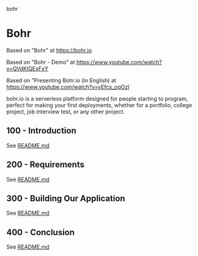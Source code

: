 bohr
# Bohr

Based on "Bohr" at https://bohr.io

Based on "Bohr - Demo" at https://www.youtube.com/watch?v=QVdKlQExFxY

Based on "Presenting Bohr.io (in English) at https://www.youtube.com/watch?v=vEfcs_oqOzI

bohr.io is a serverless platform designed for people starting to program, perfect for making your first deployments, whether for a portfolio, college project, job interview test, or any other project.

## 100 - Introduction

See [README.md](./100/README.md)

## 200 - Requirements

See [README.md](./200/README.md)

## 300 - Building Our Application

See [README.md](./300/README.md)

## 400 - Conclusion

See [README.md](./400/README.md)
